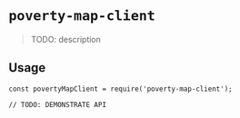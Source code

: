 # `poverty-map-client`

> TODO: description

## Usage

```
const povertyMapClient = require('poverty-map-client');

// TODO: DEMONSTRATE API
```
